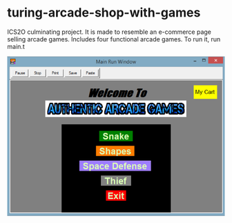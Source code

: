 # turing-arcade-shop-with-games
ICS2O culminating project. It is made to resemble an e-commerce page selling arcade games. Includes four functional arcade games. To run it, run main.t 

<img src="images/arcade1.PNG">
